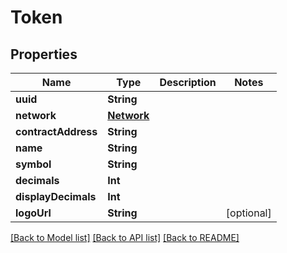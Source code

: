# Token

## Properties
Name | Type | Description | Notes
------------ | ------------- | ------------- | -------------
**uuid** | **String** |  | 
**network** | [**Network**](Network.md) |  | 
**contractAddress** | **String** |  | 
**name** | **String** |  | 
**symbol** | **String** |  | 
**decimals** | **Int** |  | 
**displayDecimals** | **Int** |  | 
**logoUrl** | **String** |  | [optional] 

[[Back to Model list]](../README.md#documentation-for-models) [[Back to API list]](../README.md#documentation-for-api-endpoints) [[Back to README]](../README.md)



